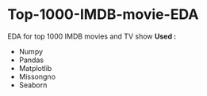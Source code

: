 # Top-1000-IMDB-movie-EDA
EDA for top 1000 IMDB movies and TV show 
**Used :**
- Numpy
- Pandas 
- Matplotlib
- Missongno
- Seaborn
